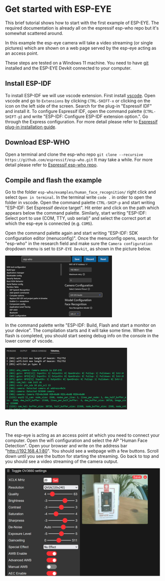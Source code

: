 # Get started with ESP-EYE

This brief tutorial shows how to start with the first example of ESP-EYE. The required documentation is already all on the espressif esp-who repo but it's somewhat scattered around. 

In this example the esp-eye camera will take a video streaming (or single pictures) which are shown on a web page served by the esp-eye acting as an access point.

These steps are tested on a Windows 11 machine. You need to have [git](https://git-scm.com/download/win) installed and the ESP-EYE Devkit connected to your computer. 


## Install ESP-IDF

To install ESP-IDF we will use vscode extension. 
First install [vscode](https://code.visualstudio.com/). Open vscode and go to `Extensions` by clicking `CTRL-SHIFT-x` or clicking on the icon on the left side of the screen.
Search for the plug-in "Espressif IDF" and install it. 
To configure Espressif IDF, open the command palette (`CTRL-SHIFT-p`) and write "ESP-IDF: Configure ESP-IDF extension option.". Go through the Express configuration. For more detail please refer to [Espressif plug-in installation guide](https://github.com/espressif/vscode-esp-idf-extension/blob/master/docs/tutorial/install.md).

## Download ESP-WHO

Open a terminal and clone the esp-who repo
`git clone --recursive https://github.com/espressif/esp-who.git`
It may take a while. For more detail please refer to [Espressif esp-who repo](https://github.com/espressif/esp-who).

## Compile and flash the example

Go to the folder `esp-who/examples/human_face_recognition/` right click and select `Open in terminal`. In the terminal write `code .` in order to open the folder in vscode. 
Open the command palette `CTRL-SHIP-p` and start writing "ESP-IDF: Set Espressif device target". Hit enter and click on the path which appears below the command palette. Similarly, start writing "ESP-IDF: Select port to use (COM, TTY, usb serial)" and select the correct port at which the esp-eye is connected (e.g. `COM5`).

Open the command palette again and start writing "ESP-IDF: SDK configuration editor (menuconfig)". Once the menuconfig opens, search for "esp-who" in the research field and make sure the `Camera configuration` dropdown menu is set to `ESP-EYE Devkit`, as shown in the picture below. 

![esp eye menuconfig](../../img/esp-eye-menuconfig.png)

In the command palette write "ESP-IDF: Build, Flash and start a monitor on your device". The compilation starts and it will take some time. 
When the flash is completed, you should start seeing debug info on the console in the lower corner of vscode. 

![esp eye debug log](../../img/esp-eye-debug-log.png)

## Run the example

The esp-eye is acting as an access point at which you need to connect your computer. Open the wifi configuration and select the AP "Human Face Detection". 
Open your browser and write on the address bar "http://192.168.4.1:80". You should see a webpage with a few buttons. Scroll down until you see the button for starting the streaming. 
Go back to top and you should see a video streaming of the camera output.

![esp eye debug log](../../img/esp-eye-output.png)




